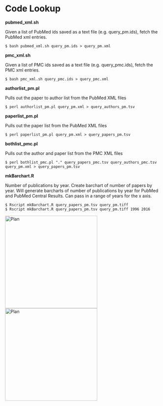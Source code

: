 # Code Lookup

**pubmed_xml.sh**

Given a list of PubMed ids saved as a text file (e.g. query_pm.ids), fetch the PubMed xml entries.

```
$ bash pubmed_xml.sh query_pm.ids > query_pm.xml
```

**pmc_xml.sh**

Given a list of PMC ids saved as a text file (e.g. query_pmc.ids), fetch the PMC xml entries.

```
$ bash pmc_xml.sh query_pmc.ids > query_pmc.xml
```

**authorlist_pm.pl**

Pulls out the paper to author list from the PubMed XML files

```
$ perl authorlist_pm.pl query_pm.xml > query_authors_pm.tsv
```

**paperlist_pm.pl**

Pulls out the paper list from the PubMed XML files

```
$ perl paperlist_pm.pl query_pm.xml > query_papers_pm.tsv
```

**bothlist_pmc.pl**

Pulls out the author and paper list from the PMC XML files

```
$ perl bothlist_pmc.pl "." query_papers_pmc.tsv query_authors_pmc.tsv query_pm.xml > query_papers_pm.tsv
```

**mkBarchart.R**

Number of publications by year. Create barchart of number of papers by year. Will generate barcharts of number of publications by year for PubMed and PubMed Central Results. Can pass in a range of years for the x axis.

```
$ Rscript mkBarchart.R query_papers_pm.tsv query_pm.tiff
$ Rscript mkBarchart.R query_papers_pm.tsv query_pm.tiff 1996 2016
```

<img src="https://github.com/j23414/cavatica/blob/master/IMG/Cytoscape-pubmedcounts.png" width="300" alt="Plan"><img src="https://github.com/j23414/cavatica/blob/master/IMG/Cytoscape-full-pubmedcounts.png" width="300" alt="Plan">
